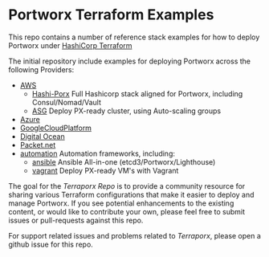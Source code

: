 # Portworx Terraform Examples

This repo contains a number of reference stack examples for how to deploy Portworx under [HashiCorp Terraform](https://www.terraform.io/)

The initial repository include examples for deploying Portworx across the following Providers:

* [AWS](https://github.com/portworx/terraporx/tree/master/aws/hashi-porx)
   + [Hashi-Porx](https://github.com/portworx/terraporx/blob/master/aws/hashi-porx/README.md)  Full Hashicorp stack aligned for Portworx, including Consul/Nomad/Vault
   + [ASG](https://github.com/portworx/terraporx/tree/master/aws/asg) Deploy PX-ready cluster, using Auto-scaling groups
* [Azure](https://github.com/portworx/terraporx/tree/master/azure)
* [GoogleCloudPlatform](https://github.com/portworx/terraporx/tree/master/gcp)
* [Digital Ocean](https://github.com/portworx/terraporx/tree/master/digital_ocean)
* [Packet.net](https://github.com/portworx/terraporx/tree/master/packet)
* [automation](https://github.com/portworx/terraporx/tree/master/automation) Automation frameworks, including:
   + [ansible](https://github.com/portworx/terraporx/blob/master/automation/ansible/README.md) Ansible All-in-one (etcd3/Portworx/Lighthouse)
   + [vagrant](https://github.com/portworx/terraporx/blob/master/automation/vagrant/README.md) Deploy PX-ready VM's with Vagrant

The goal for the *Terraporx Repo* is to provide a community resource for sharing various Terraform configurations
that make it easier to deploy and manage Portworx.    If you see potential enhancements to the existing content, 
or would like to contribute your own, please feel free to submit issues or pull-requests against this repo.

For support related issues and problems related to *Terraporx*, please open a github issue for this repo.
